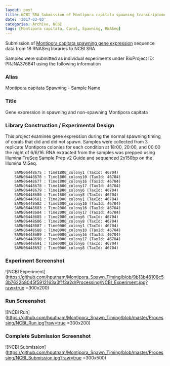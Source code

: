 ```yaml
---
layout: post
title: NCBI SRA Submission of Montipora capitata spawning transcriptome samples
date: '2017-03-03'
categories: Archive, NCBI
tags: [Montipora capitata, Coral, Spawning, RNASeq]
---
```


Submission of [Montipora capitata spawning gene expression](https://github.com/hputnam/Montipora_Spawn_Timing) sequence data from 18 RNASeq libraries to NCBI SRA

Samples were submitted as individual experiments under BioProject ID: PRJNA376841 using the following information

### Alias
Montipora capitata Spawning - Sample Name

### Title
Gene expression in spawning and non-spawning Montipora capitata

### Library Construction / Experimental Design
This project examines gene expression during the normal spawning timing of corals that did and did not spawn. Samples were collected from 3 replicate Montipora colonies for each condition at 18:00, 20:00, and 00:00 the night of 6/6/16. RNA extracted from the samples was prepped using Illumina TruSeq Sample Prep v2 Guide and sequenced 2x150bp on the Illumina MiSeq.



        SAMN06448675 : Time1800_colony1 (TaxId: 46704)
        SAMN06448676 : Time1800_colony10 (TaxId: 46704)
        SAMN06448677 : Time1800_colony16 (TaxId: 46704)
        SAMN06448678 : Time1800_colony17 (TaxId: 46704)
        SAMN06448679 : Time1800_colony6 (TaxId: 46704)
        SAMN06448680 : Time1800_colony8 (TaxId: 46704)
        SAMN06448681 : Time2000_colony1 (TaxId: 46704)
        SAMN06448682 : Time2000_colony10 (TaxId: 46704)
        SAMN06448683 : Time2000_colony16 (TaxId: 46704)
        SAMN06448684 : Time2000_colony17 (TaxId: 46704)
        SAMN06448685 : Time2000_colony6 (TaxId: 46704)
        SAMN06448686 : Time2000_colony8 (TaxId: 46704)
        SAMN06448687 : Time0000_colony1 (TaxId: 46704)
        SAMN06448688 : Time0000_colony10 (TaxId: 46704)
        SAMN06448689 : Time0000_colony16 (TaxId: 46704)
        SAMN06448690 : Time0000_colony17 (TaxId: 46704)
        SAMN06448691 : Time0000_colony6 (TaxId: 46704)
        SAMN06448692 : Time0000_colony8 (TaxId: 46704)

### Experiment Screenshot

![NCBI Experiment](https://github.com/hputnam/Montipora_Spawn_Timing/blob/9b13b48108c53b7622b8045f5912163a3f1f3a2d/Processing/NCBI_Experiment.jpg?raw=true =300x200)

### Run Screenshot

![NCBI Run](https://github.com/hputnam/Montipora_Spawn_Timing/blob/master/Processing/NCBI_Run.jpg?raw=true =300x200)

### Complete Submission Screenshot

![NCBI Submission](https://github.com/hputnam/Montipora_Spawn_Timing/blob/master/Processing/NCBI_Submission.jpg?raw=true =300x500)